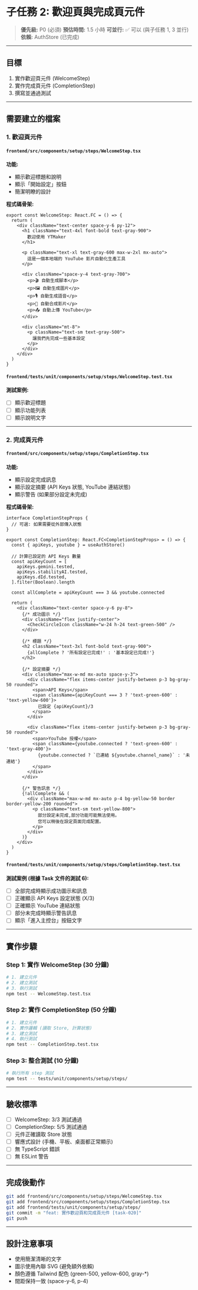 # 子任務 2: 歡迎頁與完成頁元件

> **優先級:** P0 (必須)
> **預估時間:** 1.5 小時
> **可並行:** ✅ 可以 (與子任務 1, 3 並行)
> **依賴:** AuthStore (已完成)

---

## 目標

1. 實作歡迎頁元件 (WelcomeStep)
2. 實作完成頁元件 (CompletionStep)
3. 撰寫並通過測試

---

## 需要建立的檔案

### 1. 歡迎頁元件

#### `frontend/src/components/setup/steps/WelcomeStep.tsx`

**功能:**
- 顯示歡迎標題和說明
- 顯示「開始設定」按鈕
- 簡潔明瞭的設計

**程式碼骨架:**
```tsx
export const WelcomeStep: React.FC = () => {
  return (
    <div className="text-center space-y-6 py-12">
      <h1 className="text-4xl font-bold text-gray-900">
        歡迎使用 YTMaker
      </h1>

      <p className="text-xl text-gray-600 max-w-2xl mx-auto">
        這是一個本地端的 YouTube 影片自動化生產工具
      </p>

      <div className="space-y-4 text-gray-700">
        <p>🎬 自動生成腳本</p>
        <p>🖼️ 自動生成圖片</p>
        <p>🎙️ 自動生成語音</p>
        <p>🎥 自動合成影片</p>
        <p>📤 自動上傳 YouTube</p>
      </div>

      <div className="mt-8">
        <p className="text-sm text-gray-500">
          讓我們先完成一些基本設定
        </p>
      </div>
    </div>
  )
}
```

#### `frontend/tests/unit/components/setup/steps/WelcomeStep.test.tsx`

**測試案例:**
- [ ] 顯示歡迎標題
- [ ] 顯示功能列表
- [ ] 顯示說明文字

---

### 2. 完成頁元件

#### `frontend/src/components/setup/steps/CompletionStep.tsx`

**功能:**
- 顯示設定完成訊息
- 顯示設定摘要 (API Keys 狀態, YouTube 連結狀態)
- 顯示警告 (如果部分設定未完成)

**程式碼骨架:**
```tsx
interface CompletionStepProps {
  // 可選: 如果需要從外部傳入狀態
}

export const CompletionStep: React.FC<CompletionStepProps> = () => {
  const { apiKeys, youtube } = useAuthStore()

  // 計算已設定的 API Keys 數量
  const apiKeyCount = [
    apiKeys.gemini.tested,
    apiKeys.stabilityAI.tested,
    apiKeys.dId.tested,
  ].filter(Boolean).length

  const allComplete = apiKeyCount === 3 && youtube.connected

  return (
    <div className="text-center space-y-6 py-8">
      {/* 成功圖示 */}
      <div className="flex justify-center">
        <CheckCircleIcon className="w-24 h-24 text-green-500" />
      </div>

      {/* 標題 */}
      <h2 className="text-3xl font-bold text-gray-900">
        {allComplete ? '所有設定已完成!' : '基本設定已完成!'}
      </h2>

      {/* 設定摘要 */}
      <div className="max-w-md mx-auto space-y-3">
        <div className="flex items-center justify-between p-3 bg-gray-50 rounded">
          <span>API Keys</span>
          <span className={apiKeyCount === 3 ? 'text-green-600' : 'text-yellow-600'}>
            已設定 {apiKeyCount}/3
          </span>
        </div>

        <div className="flex items-center justify-between p-3 bg-gray-50 rounded">
          <span>YouTube 授權</span>
          <span className={youtube.connected ? 'text-green-600' : 'text-gray-400'}>
            {youtube.connected ? `已連結 ${youtube.channel_name}` : '未連結'}
          </span>
        </div>
      </div>

      {/* 警告訊息 */}
      {!allComplete && (
        <div className="max-w-md mx-auto p-4 bg-yellow-50 border border-yellow-200 rounded">
          <p className="text-sm text-yellow-800">
            部分設定未完成,部分功能可能無法使用。
            您可以稍後在設定頁面完成配置。
          </p>
        </div>
      )}
    </div>
  )
}
```

#### `frontend/tests/unit/components/setup/steps/CompletionStep.test.tsx`

**測試案例 (根據 Task 文件的測試 6):**
- [ ] 全部完成時顯示成功圖示和訊息
- [ ] 正確顯示 API Keys 設定狀態 (X/3)
- [ ] 正確顯示 YouTube 連結狀態
- [ ] 部分未完成時顯示警告訊息
- [ ] 顯示「進入主控台」按鈕文字

---

## 實作步驟

### Step 1: 實作 WelcomeStep (30 分鐘)

```bash
# 1. 建立元件
# 2. 建立測試
# 3. 執行測試
npm test -- WelcomeStep.test.tsx
```

### Step 2: 實作 CompletionStep (50 分鐘)

```bash
# 1. 建立元件
# 2. 實作邏輯 (讀取 Store, 計算狀態)
# 3. 建立測試
# 4. 執行測試
npm test -- CompletionStep.test.tsx
```

### Step 3: 整合測試 (10 分鐘)

```bash
# 執行所有 step 測試
npm test -- tests/unit/components/setup/steps/
```

---

## 驗收標準

- [ ] WelcomeStep: 3/3 測試通過
- [ ] CompletionStep: 5/5 測試通過
- [ ] 元件正確讀取 Store 狀態
- [ ] 響應式設計 (手機、平板、桌面都正常顯示)
- [ ] 無 TypeScript 錯誤
- [ ] 無 ESLint 警告

---

## 完成後動作

```bash
git add frontend/src/components/setup/steps/WelcomeStep.tsx
git add frontend/src/components/setup/steps/CompletionStep.tsx
git add frontend/tests/unit/components/setup/steps/
git commit -m "feat: 實作歡迎頁和完成頁元件 [task-020]"
git push
```

---

## 設計注意事項

- 使用簡潔清晰的文字
- 圖示使用內聯 SVG (避免額外依賴)
- 顏色遵循 Tailwind 配色 (green-500, yellow-600, gray-*)
- 間距保持一致 (space-y-6, p-4)
